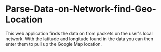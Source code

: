 # Parse-Data-on-Network-find-Geo-Location
This web application finds the data on from packets on the user's local network. With the latitude and longitude found in the data you can then enter them to pull up the Google Map location.

